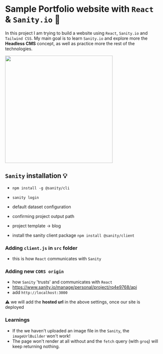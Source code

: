 # Sample Portfolio website with `React` & `Sanity.io` 🐚

In this project I am trying to build a website using `React`, `Sanity.io` and `Tailwind CSS`. My main goal is to learn `Sanity.io` and explore more the **Headless CMS** concept, as well as practice more the rest of the technologies.

<img src='https://media.giphy.com/media/l2JeaBhNoapQTW5PO/giphy.gif' width=350>

## `Sanity` installation 💡

- `npm install -g @sanity/cli`
- `sanity login`
- default dataset configuration
- confirming project output path
- project template -> blog

- install the sanity client package
  `npm install @sanity/client`

### Adding `client.js` in `src` folder

- this is how `React` communicates with `Sanity`

### Adding new `CORS origin`

- how `Sanity` 'trusts' and communicates with `React`
- https://www.sanity.io/manage/personal/project/rq4e9768/api
- add `http://localhost:3000`

⚠️ we will add the **hosted url** in the above settings, once our site is deployed

### Learnings
- If the we haven't uploaded an image file in the `Sanity`, the `imageUrlBuilder` won't work!
- The page won't render at all without and the `fetch` query (with `groq`) will keep returning nothing.

